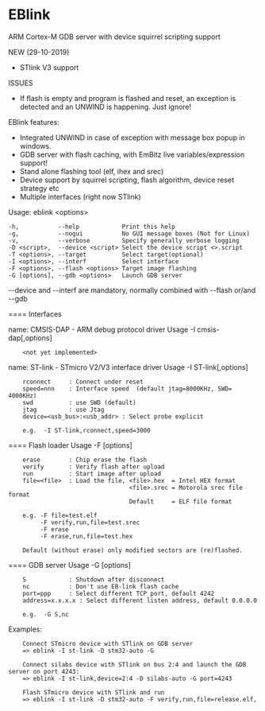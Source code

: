 # EBlink
ARM Cortex-M GDB server with device squirrel scripting  support

NEW (29-10-2019)
- STlink V3 support 

ISSUES
- If flash is empty and program is flashed and reset, an exception is detected 
  and an UNWIND is happening. Just ignore!

EBlink features:
- Integrated UNWIND in case of exception with message box popup in windows.
- GDB server with flash caching, with EmBitz live variables/expression support!
- Stand alone flashing tool (elf, ihex and srec) 
- Device support by squirrel scripting, flash algorithm, device reset strategy etc
- Multiple interfaces (right now STlink)

Usage: eblink \<options\>

    -h,           --help            Print this help
    -g,           --nogui           No GUI message boxes (Not for Linux)
    -v,           --verbose         Specify generally verbose logging
    -D <script>,  --device <script> Select the device script <>.script
    -T <options>, --target          Select target(optional)
    -I <options>, --interf          Select interface
    -F <options>, --flash <options> Target image flashing
    -G [options], --gdb <options>   Launch GDB server

  --device and --interf are mandatory, normally combined with --flash or/and --gdb


==== Interfaces


name: CMSIS-DAP - ARM debug protocol driver 
     Usage -I cmsis-dap[,options]

        <not yet implemented>


name: ST-link - STmicro V2/V3 interface driver 
     Usage -I ST-link[,options]

        rconnect     : Connect under reset
        speed=nnn    : Interface speed  (default jtag=8000KHz, SWD= 4000KHz)
        swd          : use SWD (default)
        jtag         : use Jtag
        device=<usb_bus>:<usb_addr> : Select probe explicit

        e.g.  -I ST-link,rconnect,speed=3000

==== Flash loader
     Usage -F [options]

        erase        : Chip erase the flash
        verify       : Verify flash after upload
        run          : Start image after upload
        file=<file>  : Load the file, <file>.hex  = Intel HEX format
                                      <file>.srec = Motorola srec file format
                                      Default     = ELF file format

        e.g. -F file=test.elf
             -F verify,run,file=test.srec
             -F erase
             -F erase,run,file=test.hex

        Default (without erase) only modified sectors are (re)flashed.



==== GDB server
     Usage -G [options]

        S            : Shutdown after disconnect
        nc           : Don't use EB-link flash cache
        port=ppp     : Select different TCP port, default 4242
        address=x.x.x.x : Select different listen address, default 0.0.0.0

        e.g.  -G S,nc

Examples:

        Connect STmicro device with STlink on GDB server
        => eblink -I st-link -D stm32-auto -G

        Connect silabs device with STlink on bus 2:4 and launch the GDB server on port 4243:
        => eblink -I st-link,device=2:4 -D silabs-auto -G port=4243

        Flash STmicro device with STlink and run
        => eblink -I st-link -D stm32-auto -F verify,run,file=release.elf,        